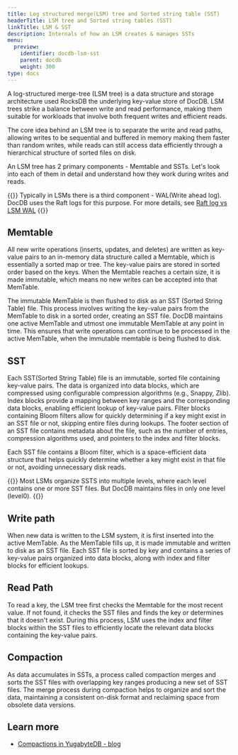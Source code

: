 ```yaml
---
title: Log structured merge(LSM) tree and Sorted string table (SST)
headerTitle: LSM tree and Sorted string tables (SST)
linkTitle: LSM & SST
description: Internals of how an LSM creates & manages SSTs
menu:
  preview:
    identifier: docdb-lsm-sst
    parent: docdb
    weight: 300
type: docs
---
```


A log-structured merge-tree (LSM tree) is a data structure and storage architecture used RocksDB the underlying key-value store of DocDB. LSM trees strike a balance between write and read performance, making them suitable for workloads that involve both frequent writes and efficient reads.

The core idea behind an LSM tree is to separate the write and read paths, allowing writes to be sequential and buffered in memory making them faster than random writes, while reads can still access data efficiently through a hierarchical structure of sorted files on disk.

An LSM tree has 2 primary components - Memtable and SSTs. Let's look into each of them in detail and understand how they work during writes and reads.

{{<note>}}
Typically in LSMs there is a third component - WAL(Write ahead log). DocDB uses the Raft logs for this purpose. For more details, see [Raft log vs LSM WAL](./performance#raft-vs-rocksdb-wal-logs)
{{</note>}}

## Memtable

All new write operations (inserts, updates, and deletes) are written as key-value pairs to an in-memory data structure called a Memtable, which is essentially a sorted map or tree. The key-value pairs are stored in sorted order based on the keys. When the Memtable reaches a certain size, it is made immutable, which means no new writes can be accepted into that MemTable.

The immutable MemTable is then flushed to disk as an SST (Sorted String Table) file. This process involves writing the key-value pairs from the MemTable to disk in a sorted order, creating an SST file. DocDB maintains one active MemTable and utmost one immutable MemTable at any point in time. This ensures that write operations can continue to be processed in the active MemTable, when the immutable memtable is being flushed to disk.

## SST

Each SST(Sorted String Table) file is an immutable, sorted file containing key-value pairs. The data is organized into data blocks, which are compressed using configurable compression algorithms (e.g., Snappy, Zlib). Index blocks provide a mapping between key ranges and the corresponding data blocks, enabling efficient lookup of key-value pairs. Filter blocks containing Bloom filters allow for quickly determining if a key might exist in an SST file or not, skipping entire files during lookups. The footer section of an SST file contains metadata about the file, such as the number of entries, compression algorithms used, and pointers to the index and filter blocks.

Each SST file contains a Bloom filter, which is a space-efficient data structure that helps quickly determine whether a key might exist in that file or not, avoiding unnecessary disk reads.

{{<note>}}
Most LSMs organize SSTS into multiple levels, where each level contains one or more SST files. But DocDB maintains files in only one level (level0).
{{</note>}}

## Write path

When new data is written to the LSM system, it is first inserted into the active MemTable. As the MemTable fills up, it is made immutable and written to disk as an SST file. Each SST file is sorted by key and contains a series of key-value pairs organized into data blocks, along with index and filter blocks for efficient lookups.

## Read Path

To read a key, the LSM tree first checks the Memtable for the most recent value. If not found, it checks the SST files and finds the key or determines that it doesn't exist. During this process, LSM uses the index and filter blocks within the SST files to efficiently locate the relevant data blocks containing the key-value pairs.

## Compaction

As data accumulates in SSTs, a process called compaction merges and sorts the SST files with overlapping key ranges producing a new set of SST files. The merge process during compaction helps to organize and sort the data, maintaining a consistent on-disk format and reclaiming space from obsolete data versions.

## Learn more

- [Compactions in YugabyteDB - blog](https://www.yugabyte.com/blog/background-data-compaction/#what-is-a-data-compaction)
